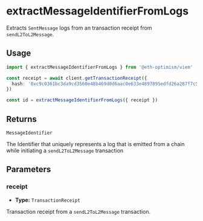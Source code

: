 # extractMessageIdentifierFromLogs

Extracts `SentMessage` logs from an transaction receipt from `sendL2ToL2Message`.

## Usage

```ts
import { extractMessageIdentifierFromLogs } from '@eth-optimism/viem'

const receipt = await client.getTransactionReceipt({
  hash: '0xc9c0361bc3da9cd3560e48b469d0d6aac0e633e4897895edfd26a287f7c578ec',
})

const id = extractMessageIdentifierFromLogs({ receipt })
```

## Returns

`MessageIdentifier`

The Identifier that uniquely represents a log that is emitted from a chain while initiating a `sendL2ToL2Message` transaction

## Parameters

### receipt

- **Type:** `TransactionReceipt`

Transaction receipt from a `sendL2ToL2Message` transaction.
